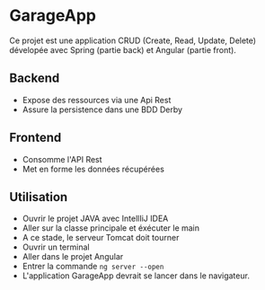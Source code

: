 # GarageApp

Ce projet est une application CRUD (Create, Read, Update, Delete) dévelopée avec Spring (partie back) et Angular (partie front). 

## Backend

 - Expose des ressources via une Api Rest
 - Assure la persistence dans une BDD Derby

## Frontend

 - Consomme l'API Rest
 - Met en forme les données récupérées

## Utilisation

 - Ouvrir le projet JAVA avec IntellIiJ IDEA
 - Aller sur la classe principale et éxécuter le main
 - A ce stade, le serveur Tomcat doit tourner
 - Ouvrir un terminal
 - Aller dans le projet Angular
 - Entrer la commande `ng server --open`
 - L'application GarageApp devrait se lancer dans le navigateur.
